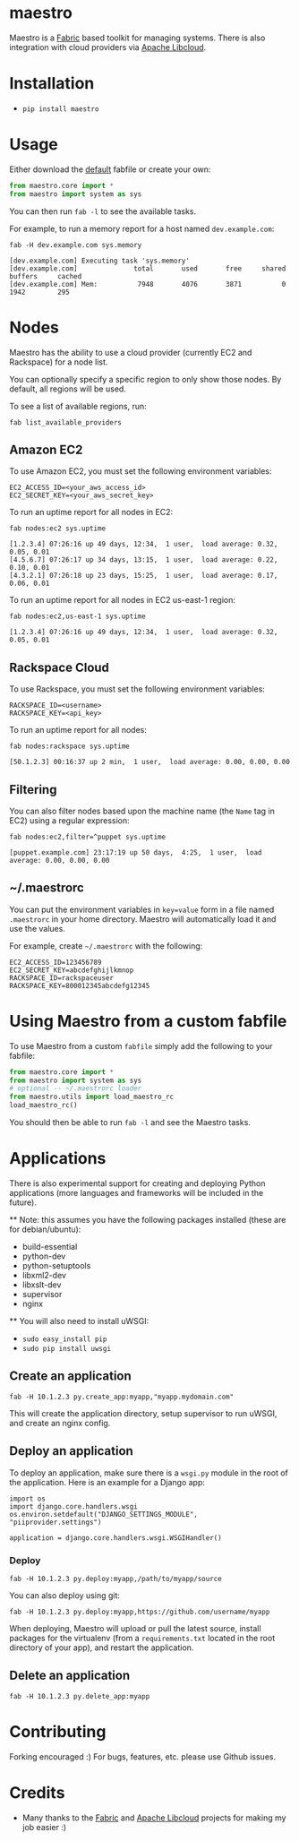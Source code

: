 # maestro
Maestro is a [Fabric](http://fabfile.org) based toolkit for managing systems.  There is also integration with cloud providers via [Apache Libcloud](http://libcloud.apache.org).

# Installation

* `pip install maestro`

# Usage
Either download the [default](https://github.com/ehazlett/maestro/blob/master/fabfile.py) fabfile or create your own:

```python
from maestro.core import *
from maestro import system as sys
```

You can then run `fab -l` to see the available tasks.

For example, to run a memory report for a host named `dev.example.com`:

`fab -H dev.example.com sys.memory`

```
[dev.example.com] Executing task 'sys.memory'
[dev.example.com]              total       used       free     shared    buffers     cached
[dev.example.com] Mem:          7948       4076       3871          0       1942        295
```

# Nodes
Maestro has the ability to use a cloud provider (currently EC2 and Rackspace) for a node list.

You can optionally specify a specific region to only show those nodes.  By default, all regions will be used.

To see a list of available regions, run:

`fab list_available_providers`

## Amazon EC2
To use Amazon EC2, you must set the following environment variables:

```
EC2_ACCESS_ID=<your_aws_access_id>
EC2_SECRET_KEY=<your_aws_secret_key>
```
To run an uptime report for all nodes in EC2:

`fab nodes:ec2 sys.uptime`

```
[1.2.3.4] 07:26:16 up 49 days, 12:34,  1 user,  load average: 0.32, 0.05, 0.01
[4.5.6.7] 07:26:17 up 34 days, 13:15,  1 user,  load average: 0.22, 0.10, 0.01
[4.3.2.1] 07:26:18 up 23 days, 15:25,  1 user,  load average: 0.17, 0.06, 0.01
```

To run an uptime report for all nodes in EC2 us-east-1 region:

`fab nodes:ec2,us-east-1 sys.uptime`

```
[1.2.3.4] 07:26:16 up 49 days, 12:34,  1 user,  load average: 0.32, 0.05, 0.01
```

## Rackspace Cloud
To use Rackspace, you must set the following environment variables:

```
RACKSPACE_ID=<username>
RACKSPACE_KEY=<api_key>
```

To run an uptime report for all nodes:

`fab nodes:rackspace sys.uptime`

```
[50.1.2.3] 00:16:37 up 2 min,  1 user,  load average: 0.00, 0.00, 0.00
```

## Filtering
You can also filter nodes based upon the machine name (the `Name` tag in EC2) using a regular expression:

`fab nodes:ec2,filter=^puppet sys.uptime`

```
[puppet.example.com] 23:17:19 up 50 days,  4:25,  1 user,  load average: 0.00, 0.00, 0.00
```

## ~/.maestrorc
You can put the environment variables in `key=value` form in a file named `.maestrorc` in your home directory.  Maestro will automatically load it and use the values.

For example, create `~/.maestrorc` with the following:

```
EC2_ACCESS_ID=123456789
EC2_SECRET_KEY=abcdefghijlkmnop
RACKSPACE_ID=rackspaceuser
RACKSPACE_KEY=800012345abcdefg12345
```

# Using Maestro from a custom fabfile
To use Maestro from a custom `fabfile` simply add the following to your fabfile:

```python
from maestro.core import *
from maestro import system as sys
# optional -- ~/.maestrorc loader
from maestro.utils import load_maestro_rc
load_maestro_rc()
```

You should then be able to run `fab -l` and see the Maestro tasks.

# Applications

There is also experimental support for creating and deploying Python applications (more languages and frameworks will be included in the future).

** Note: this assumes you have the following packages installed (these are for debian/ubuntu):

 * build-essential
 * python-dev
 * python-setuptools
 * libxml2-dev
 * libxslt-dev
 * supervisor
 * nginx

** You will also need to install uWSGI:

 * `sudo easy_install pip`
 * `sudo pip install uwsgi`
 
## Create an application

`fab -H 10.1.2.3 py.create_app:myapp,"myapp.mydomain.com"`

This will create the application directory, setup supervisor to run uWSGI, and create an nginx config.

## Deploy an application

To deploy an application, make sure there is a `wsgi.py` module in the root of the application.  Here is an example for a Django app:

```
import os
import django.core.handlers.wsgi
os.environ.setdefault("DJANGO_SETTINGS_MODULE", "piiprovider.settings")

application = django.core.handlers.wsgi.WSGIHandler()
```

### Deploy

`fab -H 10.1.2.3 py.deploy:myapp,/path/to/myapp/source`

You can also deploy using git:

`fab -H 10.1.2.3 py.deploy:myapp,https://github.com/username/myapp`

When deploying, Maestro will upload or pull the latest source, install packages for the virtualenv (from a `requirements.txt` located in the root directory of your app), and restart the application.

## Delete an application

`fab -H 10.1.2.3 py.delete_app:myapp`

# Contributing
Forking encouraged :)  For bugs, features, etc. please use Github issues.

# Credits

* Many thanks to the [Fabric](http://fabfile.org) and [Apache Libcloud](http://libcloud.apache.org) projects for making my job easier :)